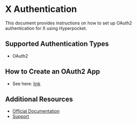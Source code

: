 # X Authentication

This document provides instructions on how to set up OAuth2 authentication for X using Hyperpocket.

## Supported Authentication Types

- OAuth2

## How to Create an OAuth2 App

- See here: [link](https://docs.x.com/resources/fundamentals/authentication/oauth-2-0/overview)

## Additional Resources
- [Official Documentation](https://developer.x.com/docs)
- [Support](https://support.x.com) 